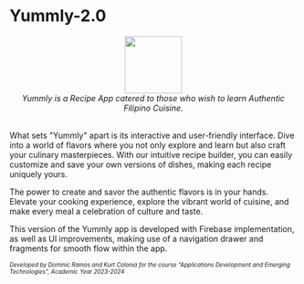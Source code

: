 # Yummly-2.0

<div align="center">
  <img src="https://i.imgur.com/kEg0N2O.png" style="display:inline-block;height:100px;">
</div>

<div align="center" style="font-style:italic;">
  Yummly is a Recipe App catered to those who wish to learn Authentic Filipino Cuisine.<br><br>
</div>

What sets "Yummly" apart is its interactive and user-friendly interface. Dive into a world of flavors where you not only explore and learn but also craft your culinary masterpieces. With our intuitive recipe builder, you can easily customize and save your own versions of dishes, making each recipe uniquely yours.

The power to create and savor the authentic flavors is in your hands. Elevate your cooking experience, explore the vibrant world of cuisine, and make every meal a celebration of culture and taste.

This version of the Yummly app is developed with Firebase implementation, as well as UI improvements, making use of a navigation drawer and fragments for smooth flow within the app.

<div algin="center" style="font-style:italic;font-size:10px;">
  Developed by Dominic Ramos and Kurt Colonia for the course "Applications Development and Emerging Technologies", Academic Year 2023-2024
</div>

